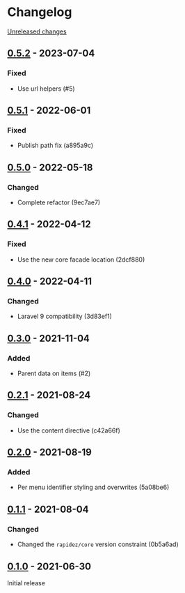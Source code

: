 # Changelog 

[Unreleased changes](https://github.com/rapidez/snowdog-menu/compare/0.5.2...master)
## [0.5.2](https://github.com/rapidez/snowdog-menu/releases/tag/0.5.2) - 2023-07-04

### Fixed

- Use url helpers (#5)

## [0.5.1](https://github.com/rapidez/snowdog-menu/releases/tag/0.5.1) - 2022-06-01

### Fixed

- Publish path fix (a895a9c)

## [0.5.0](https://github.com/rapidez/snowdog-menu/releases/tag/0.5.0) - 2022-05-18

### Changed

- Complete refactor (9ec7ae7)

## [0.4.1](https://github.com/rapidez/snowdog-menu/releases/tag/0.4.1) - 2022-04-12

### Fixed

- Use the new core facade location (2dcf880)

## [0.4.0](https://github.com/rapidez/snowdog-menu/releases/tag/0.4.0) - 2022-04-11

### Changed

- Laravel 9 compatibility (3d83ef1)

## [0.3.0](https://github.com/rapidez/snowdog-menu/releases/tag/0.3.0) - 2021-11-04

### Added

- Parent data on items (#2)

## [0.2.1](https://github.com/rapidez/snowdog-menu/releases/tag/0.2.1) - 2021-08-24

### Changed

- Use the content directive (c42a66f)

## [0.2.0](https://github.com/rapidez/snowdog-menu/releases/tag/0.2.0) - 2021-08-19

### Added

- Per menu identifier styling and overwrites (5a08be6)

## [0.1.1](https://github.com/rapidez/snowdog-menu/releases/tag/0.1.1) - 2021-08-04

### Changed

- Changed the `rapidez/core` version constraint (0b5a6ad)

## [0.1.0](https://github.com/rapidez/snowdog-menu/releases/tag/0.1.0) - 2021-06-30

Initial release

